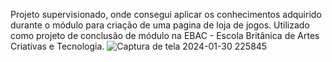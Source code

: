 Projeto supervisionado, onde consegui aplicar os conhecimentos adquirido durante o módulo para criação de uma pagina de loja de jogos. Utilizado como projeto de conclusão de módulo na EBAC - Escola Britânica de Artes Criativas e Tecnologia.
![Captura de tela 2024-01-30 225845](https://github.com/LucasGMads/GameShop/assets/112969295/a2d93fa2-0a5d-411c-92f6-ecebda54535e)
